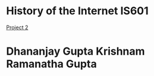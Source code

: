 <h1>History of the Internet IS601</h1>

[Project 2](http://article23.eastus.azurecontainer.io)


<h1>Dhananjay Gupta Krishnam Ramanatha Gupta</h1>

